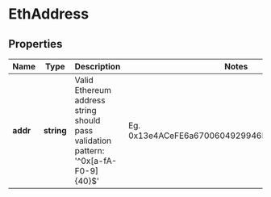# EthAddress

## Properties
Name | Type | Description | Notes
------------ | ------------- | ------------- | -------------
**addr** | **string** | Valid Ethereum address string should pass validation pattern: '^0x[a-fA-F0-9]{40}$' | Eg. 0x13e4ACeFE6a6700604929946E70E6443E4E73447
